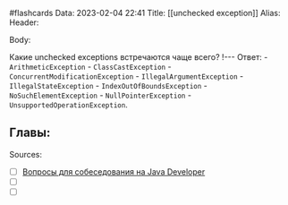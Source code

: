 #flashcards
Data: 2023-02-04 22:41
Title: [[unchecked exception]]
Alias:
Header:




Body:

Какие unchecked exceptions встречаются чаще всего?
!---
Ответ:
	- `ArithmeticException`
	- `ClassCastException`
	- `ConcurrentModificationException`
	- `IllegalArgumentException`
	- `IllegalStateException`
	- `IndexOutOfBoundsException`
	- `NoSuchElementException`
	- `NullPointerException`
	- `UnsupportedOperationException`.




Главы:
-


Sources:
- [ ] [Вопросы для собеседования на Java Developer](https://github.com/enhorse/java-interview/blob/master/README.md#%D0%9E%D0%9E%D0%9F)
- [ ] []()
- [ ] []()
